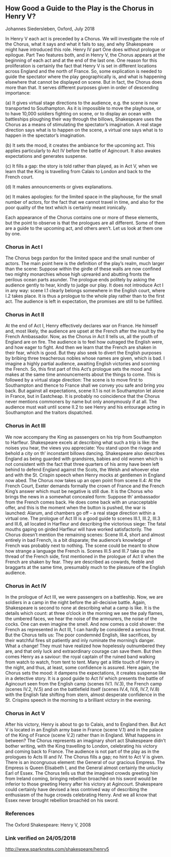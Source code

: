 
## How Good a Guide to the Play is the Chorus in Henry V?


Johannes Siedersleben, Oxford, July 2018

In Henry V each act is preceded by a Chorus. We will investigate the role of the
Chorus, what it says and what it fails to say, and why Shakespeare might have
introduced this role. Henry IV part One does without prologue or epilogue. Part Two features both,
and in Henry V, the Chorus appears at the beginning of each act and at the end of
the last one. One reason for this proliferation is certainly the fact that Henry V is
set in different locations across England and the north of France. So, some
explication is needed to guide the spectator where the play geographically is, and
what is happening elsewhere that cannot be displayed on scene. But in fact, the
Chorus does more than that. It serves different purposes given in order of
descending importance:

(a) It gives virtual stage directions to the audience, e.g. the scene is now
transported to Southampton. As it is impossible to move the playhouse, or to
have 10,000 soldiers fighting on scene, or to display an ocean with battleships
ploughing their way through the billows, Shakespeare uses the Chorus as a
means of stimulating the spectator’s imagination. A real stage direction says
what is to happen on the scene, a virtual one says what is to happen in the
spectator’s imagination.

(b) It sets the mood, it creates the ambiance for the upcoming act. This applies
particularly to Act IV before the battle of Agincourt. It also awakes
expectations and generates suspense.

(c) It fills a gap: the story is told rather than played, as in Act V, when we learn
that the King is travelling from Calais to London and back to the French court.

(d) It makes announcements or gives explanations.

(e) It makes apologies: for the limited space in the playhouse, for the small
number of actors, for the fact that we cannot travel in time, and also for the
poor quality of the text which is certainly meant ironically.

Each appearance of the Chorus contains one or more of these elements, but the
point to observe is that the prologues are all different. Some of them are a guide
to the upcoming act, and others aren’t. Let us look at them one by one.

### Chorus in Act I

The Chorus begs pardon for the limited space and the small number of actors.
The main point here is the definition of the play’s realm, much larger than the
scene: Suppose within the girdle of these walls are now confined two mighty
monarchies whose high uprearèd and abutting fronts the perilous ocean parts
asunder. The prologue ends politely by asking the audience gently to hear, kindly
to judge our play. It does not introduce Act I in any way: scene I.1 clearly belongs
somewhere in the English court, where I.2 takes place. It is thus a prologue to the
whole play rather than to the first act. The audience is left in expectation, the
promises are still to be fulfilled.

### Chorus in Act II

At the end of Act I, Henry effectively declares war on France. He himself and,
most likely, the audience are upset at the French after the insult by the French
Ambassador. Now, as the Chorus in Act II tells us, all the youth of England are on
fire. The audience is to feel how outraged the English were, and how eager to
fight. And then we learn that the French are shaken in their fear, which is good.
But they also seek to divert the English purposes by bribing three treacherous
nobles whose names are given, which is bad. I imagine a highly partial audience,
awaiting English victories and scorning the French. So, this first part of this Act’s
prologue sets the mood and makes at the same time announcements about the
things to come. This is followed by a virtual stage direction: The scene is to move
first to Southampton and thence to France shall we convey you safe and bring
you back. But against all expectations, scene II.1 is not in Southampton let alone
in France, but in Eastcheap. It is probably no coincidence that the Chorus never
mentions commoners by name but only anonymously if at all. The audience
must wait until scene II.2 to see Henry and his entourage acting in Southampton
and the traitors dispatched.

### Chorus in Act III

We now accompany the King as passengers on his trip from Southampton to
Harfleur. Shakespeare excels at describing what such a trip is like: the noises you
hear, the views you appreciate: You stand upon the rivage and behold a city on
th’ inconstant billows dancing. Shakespeare also describes England as being
guarded with grandsires, babies and old women which is not consistent with the
fact that three quarters of his army have been left behind to defend England
against the Scots, the Welsh and whoever else and with the St. Crispin speech
when Henry mocks at gentlemen in England now abed. The Chorus now takes up
an open point from scene II.4: At the French Court, Exeter demands formally the
crown of France and the French King’s answer which must be negative is still due.
It is the Chorus who brings the news in a somewhat concealed form: Suppose th’
ambassador from the French comes back. He does come back with an
unacceptable offer, and this is the moment when the button is pushed, the war is
launched: Alarum, and chambers go off – a real stage direction within a virtual
one. The prologue of Act III is a good guide to scenes III.1, III.2, III.3 and III.6, all
located in Harfleur and describing the victorious siege: The fatal mouths gaping
on girded Harfleur will have worked satisfactorily. The Chorus doesn’t mention
the remaining scenes: Scene III.4, short and almost entirely in bad French, is a bit
disparate; the audience’s knowledge of French was probably next to nothing. The
scene could be meant to show how strange a language the French is. Scenes III.5
and III.7 take up the thread of the French side, first mentioned in the prologue of
Act II when the French are shaken by fear. They are described as cowards, feeble
and braggarts at the same time, presumably much to the pleasure of the English
audience.

### Chorus in Act IV

In the prologue of Act III, we were passengers on a battleship. Now, we are
soldiers in a camp in the night before the all-decisive battle. Again, Shakespeare
is second to none at describing what a camp is like. It is the details which count:
at three o’clock in the morning we see the paly flames, the umbered faces, we
hear the noise of the armourers, the noise of the cocks. One can even imagine
the smell. And now comes a cold shower: the French as represented in Act III, 1
can hardly be considered a serious threat. But the Chorus tells us: The poor
condemnèd English, like sacrifices, by their watchful fires sit patiently and inly
ruminate the morning’s danger. What a change! They must have realized how
hopelessly outnumbered they are, and that only luck and extraordinary courage
can save them. But then comes Henry as a saviour: the royal captain of the
ruined band walking from watch to watch, from tent to tent. Many get a little
touch of Henry in the night, and thus, at least, some confidence is assured.
Here again, the Chorus sets the mood: it dampens the expectations, it creates
suspense like in a detective story. It is a good guide to Act IV which presents the
battle of Agincourt seen from the English camp (scenes IV.1. IV.3), the French
camp (scenes IV.2, IV.5) and on the battlefield itself (scenes IV.4, IV.6, IV.7, IV.8)
with the English fate shifting from stern, almost desperate confidence in the St.
Crispins speech in the morning to a brilliant victory in the evening.

### Chorus in Act V

After his victory, Henry is about to go to Calais, and to England then. But Act V is
located in an English army base in France (scene V.1) and in the palace of the King
of France (scene V.2) rather than in England. What happens in between? The
Chorus represents an imaginary short act Shakespeare didn’t bother writing, with
the King travelling to London, celebrating his victory and coming back to France.
The audience is not part of the play as in the prologues to Acts III and IV. The
Chorus fills a gap; no hint to Act V is given. There is an incongruous element: the
General of our gracious Empress. The Empress is Queen Elisabeth I, and the
General almost certainly the unlucky Earl of Essex. The Chorus tells us that the
imagined crowds greeting him from Ireland coming, bringing rebellion broachèd
on his sword would be inferior to those greeting Henry after his victory at
Agincourt. Shakespeare could certainly have devised a less contrived way of
describing the enthusiasm of the huge crowds celebrating Henry. And we all
know that Essex never brought rebellion broachèd on his sword.

### References
The Oxford Shakespeare: Henry V, 2008

### Link verified on 24/05/2018
http://www.sparknotes.com/shakespeare/henry5
